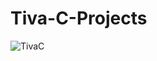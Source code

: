# Tiva-C-Projects

![TivaC]([Tiva.jpg](https://github.com/MuhammedAlshafie11/Tiva-C-Projects/blob/main/Tiva.jpg)https://github.com/MuhammedAlshafie11/Tiva-C-Projects/blob/main/Tiva.jpg)
